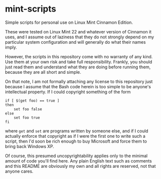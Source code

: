 # mint-scripts
Simple scripts for personal use on Linux Mint Cinnamon Edition.

These were tested on Linux Mint 22 and whatever version of Cinnamon it uses, and I assume out of laziness that they do not strongly depend on my particular system configuration and will generally do what their names imply.

However, the scripts in this repository come with no warranty of any kind. Use them at your own risk and take full responsibility. Frankly, you should just read them and understand what they are doing before running them, because they are all short and simple.

On that note, I am not formally attaching any license to this repository just because I assume that the Bash code herein is too simple to be anyone's intellectual property. If I could copyright something of the form
```
if [ $(get foo) == true ]
then
    set foo false
else
    set foo true
fi
```
where `get` and `set` are programs written by someone else, and if I could actually enforce that copyright as if I were the first one to write such a script, then I'd soon be rich enough to buy Microsoft and force them to bring back Windows XP.

Of course, this presumed uncopyrightability applies only to the minimal amount of code you'll find here. Any plain English text such as comments and this README are obviously my own and all rights are reserved, not that anyone cares.
